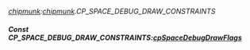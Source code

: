 _[chipmunk](../../modules/chipmunk/chipmunk-module.md):[chipmunk](../../modules/chipmunk/chipmunk-module.md).CP\_SPACE\_DEBUG\_DRAW\_CONSTRAINTS_
##### Const CP\_SPACE\_DEBUG\_DRAW\_CONSTRAINTS:[cpSpaceDebugDrawFlags](../../modules/chipmunk/chipmunk-cpspacedebugdrawflags.md)
